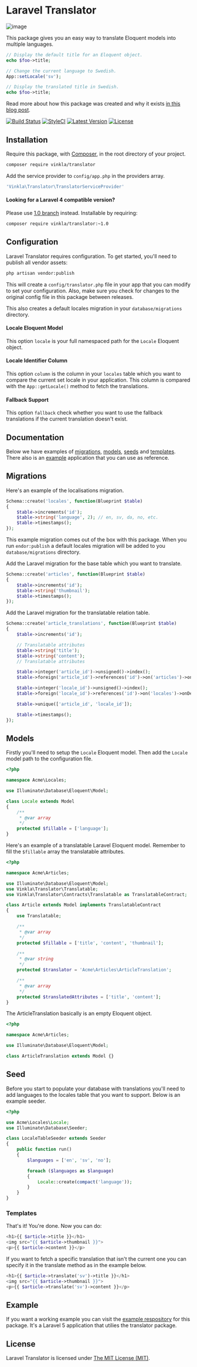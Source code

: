 Laravel Translator
==================

![image](https://raw.githubusercontent.com/vinkla/vinkla.github.io/master/images/laravel-translator.png)

This package gives you an easy way to translate Eloquent models into multiple languages.

```php
// Display the default title for an Eloquent object.
echo $foo->title;

// Change the current language to Swedish.
App::setLocale('sv');

// Display the translated title in Swedish.
echo $foo->title;
```
Read more about how this package was created and why it exists [in this blog post](http://vinkla.com/2014/11/laravel-translator/).

[![Build Status](https://img.shields.io/travis/vinkla/translator/master.svg?style=flat)](https://travis-ci.org/vinkla/translator)
[![StyleCI](https://styleci.io/repos/24419399/shield?style=flat)](https://styleci.io/repos/24419399)
[![Latest Version](https://img.shields.io/github/release/vinkla/translator.svg?style=flat)](https://github.com/vinkla/translator/releases)
[![License](https://img.shields.io/packagist/l/vinkla/translator.svg?style=flat)](https://packagist.org/packages/vinkla/translator)

## Installation

Require this package, with [Composer](https://getcomposer.org/), in the root directory of your project.

```bash
composer require vinkla/translator
```

Add the service provider to `config/app.php` in the providers array.

```bash
'Vinkla\Translator\TranslatorServiceProvider'
```

#### Looking for a Laravel 4 compatible version?

Please use [1.0 branch](https://github.com/vinkla/translator/tree/1.0) instead. Installable by requiring:

```bash
composer require vinkla/translator:~1.0
```

## Configuration

Laravel Translator requires configuration. To get started, you'll need to publish all vendor assets:
```bash
php artisan vendor:publish
```

This will create a `config/translator.php` file in your app that you can modify to set your configuration. Also, make sure you check for changes to the original config file in this package between releases.

This also creates a default locales migration in your `database/migrations` directory.

#### Locale Eloquent Model
This option `locale` is your full namespaced path for the `Locale` Eloquent object.

#### Locale Identifier Column
This option `column` is the column in your `locales` table which you want to compare the current set locale in your application. This column is compared with the `App::getLocale()` method to fetch the translations.

#### Fallback Support
This option `fallback` check whether you want to use the fallback translations if the current translation doesn't exist.

## Documentation

Below we have examples of [migrations](#migrations), [models](#models), [seeds](#seeds) and [templates](#templates). There also is an [example](#example) application that you can use as reference.

## Migrations

Here's an example of the localisations migration.

```php
Schema::create('locales', function(Blueprint $table)
{
	$table->increments('id');
	$table->string('language', 2); // en, sv, da, no, etc.
	$table->timestamps();
});
```

This example migration comes out of the box with this package. When you run `endor:publish` a default locales migration will be added to you `database/migrations` directory.

Add the Laravel migration for the base table which you want to translate.

```php
Schema::create('articles', function(Blueprint $table)
{
	$table->increments('id');
	$table->string('thumbnail');
	$table->timestamps();
});
```

Add the Laravel migration for the translatable relation table.

```php
Schema::create('article_translations', function(Blueprint $table)
{
	$table->increments('id');

	// Translatable attributes
	$table->string('title');
	$table->string('content');
	// Translatable attributes

	$table->integer('article_id')->unsigned()->index();
	$table->foreign('article_id')->references('id')->on('articles')->onDelete('cascade');

	$table->integer('locale_id')->unsigned()->index();
	$table->foreign('locale_id')->references('id')->on('locales')->onDelete('cascade');

	$table->unique(['article_id', 'locale_id']);

	$table->timestamps();
});
```

## Models
Firstly you'll need to setup the `Locale` Eloquent model. Then add the `Locale` model path to the configuration file.

```php
<?php

namespace Acme\Locales;

use Illuminate\Database\Eloquent\Model;

class Locale extends Model
{
	/**
	 * @var array
	 */
	protected $fillable = ['language'];
}
```

Here's an example of a translatable Laravel Eloquent model. Remember to fill the `$fillable` array the translatable attributes.


```php
<?php

namespace Acme\Articles;

use Illuminate\Database\Eloquent\Model;
use Vinkla\Translator\Translatable;
use Vinkla\Translator\Contracts\Translatable as TranslatableContract;

class Article extends Model implements TranslatableContract
{
	use Translatable;

	/**
	 * @var array
	 */
	protected $fillable = ['title', 'content', 'thumbnail'];

	/**
	 * @var string
	 */
	protected $translator = 'Acme\Articles\ArticleTranslation';

	/**
	 * @var array
	 */
	protected $translatedAttributes = ['title', 'content'];
}
```

The ArticleTranslation basically is an empty Eloquent object.
```php
<?php

namespace Acme\Articles;

use Illuminate\Database\Eloquent\Model;

class ArticleTranslation extends Model {}
```

## Seed
Before you start to populate your database with translations you'll need to add languages to the locales table that you want to support. Below is an example seeder.

```php
<?php

use Acme\Locales\Locale;
use Illuminate\Database\Seeder;

class LocaleTableSeeder extends Seeder
{
	public function run()
	{
		$languages = ['en', 'sv', 'no'];

		foreach ($languages as $language)
		{
			Locale::create(compact('language'));
		}
	}
}
```

### Templates

That's it! You're done. Now you can do:
```php
<h1>{{ $article->title }}</h1>
<img src="{{ $article->thumbnail }}">
<p>{{ $article->content }}</p>
```

If you want to fetch a specific translation that isn't the current one you can specify it in the translate method as in the example below.
```php
<h1>{{ $article->translate('sv')->title }}</h1>
<img src="{{ $article->thumbnail }}">
<p>{{ $article->translate('sv')->content }}</p>
```

## Example
If you want a working example you can visit the [example respository](https://github.com/vinkla/translator-example) for this package. It's a Laravel 5 application that utilies the translator package.

## License

Laravel Translator is licensed under [The MIT License (MIT)](LICENSE).
